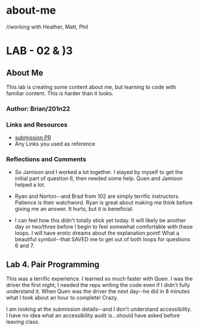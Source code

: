 # about-me
//working with Heather, Matt, Phil
# LAB - 02 & )3

## About Me

This lab is creating some content about me, but learning to code with familiar content. This is harder than it looks. 

### Author: Brian/201n22

### Links and Resources

* [submission PR](http://xyz.com)
* Any Links you used as reference

### Reflections and Comments

* So Jamison and I worked a lot together. I stayed by myself to get the initial part of question 6, then needed some help. Quen and Jamison helped a lot.

* Ryan and Norton--and Brad from 102 are simply terrific instructors. Patience is their watchword. Ryan is great about making me think before giving me an answer. It hurts, but it is beneficial. 

* I can feel how this didn't totally stick yet today. It will likely be another day or two/three before I begin to feel somewhat comfortable with these loops. I will have erotic dreams about the explanation point! What a beautiful symbol--that SAVED me to get out of both loops for questions 6 and 7. 

## Lab 4. Pair Programming

This was a terrific experience. I learned so much faster with Quen. I was the driver the first night, I needed the reps writing the code even if I didn't fully understand it. When Quen was the driver the next day--he did in 8 minutes what I took about an hour to complete! Crazy. 

I am looking at the submission details--and I don't understand accessibility. I have no idea what an accessibility audit is...should have asked before leaving class.

